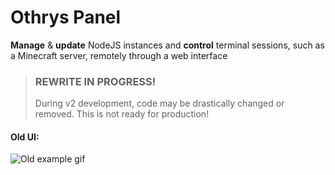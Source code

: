 # Othrys Panel
**Manage** & **update** NodeJS instances and **control** terminal sessions, such as a Minecraft server, remotely through a web interface

> ### REWRITE IN PROGRESS!
> During v2 development, code may be drastically changed or removed. This is not ready for production!


#### Old UI:
![Old example gif](https://cdn.discordapp.com/attachments/729961633845346306/810420296267071570/drnc_panel.gif)

